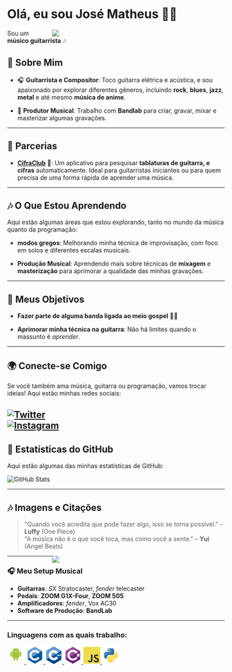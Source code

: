 # Olá, eu sou José Matheus 👋🎸

<img src="https://tagumando.wordpress.com/wp-content/uploads/2023/07/vinland-saga-10_3.jpeg?w=2000" width="400" align="right">


Sou um **músico guitarrista**  🎶



## 🎸 Sobre Mim

- 🎧 **Guitarrista e Compositor**: Toco guitarra elétrica e acústica, e sou apaixonado por explorar diferentes gêneros, incluindo **rock**, **blues**, **jazz**, **metal** e até mesmo **música de anime**. 

- 🎵 **Produtor Musical**: Trabalho com **Bandlab** para criar, gravar, mixar e masterizar algumas gravações. 

---

## 📝 Parcerias



- **[CifraClub](https://www.cifraclub.com.br/)** 🎸: Um aplicativo para pesquisar **tablaturas de guitarra, e cifras** automaticamente. Ideal para guitarristas iniciantes ou para quem precisa de uma forma rápida de aprender uma música.

  

---

## 🎶 O Que Estou Aprendendo

Aqui estão algumas áreas que estou explorando, tanto no mundo da música quanto da programação:

- **modos gregos**: Melhorando minha técnica de improvisação, com foco em solos e diferentes escalas musicais.
  
- **Produção Musical**: Aprendendo mais sobre técnicas de **mixagem** e **masterização** para aprimorar a qualidade das minhas gravações.
  
---

## 🎯 Meus Objetivos
  
- **Fazer parte de alguma banda ligada ao meio gospel** 🎸🎶<br>

- **Aprimorar minha técnica na guitarra**: Não há limites quando o massunto é *aprender*.<br>

---

## 🌍 Conecte-se Comigo

Se você também ama música, guitarra ou programação, vamos trocar ideias! Aqui estão minhas redes sociais:

[![**Twitter**](https://img.shields.io/badge/Twitter-blue?logo=twitter)](https://x.com/JosMatheusSoar1)<br>
[![**Instagram**](https://img.shields.io/badge/Instagram-purple?logo=instagram)](https://www.instagram.com/josematheusbsb/)<br>
---

## 🎸 Estatísticas do GitHub

Aqui estão algumas das minhas estatísticas de GitHub:

![GitHub Stats](https://github-readme-stats.vercel.app/api?username=matheuxshow&show_icons=true&count_private=true&hide_title=true&theme=dark)



---

## 🎶 Imagens e Citações 

> "Quando você acredita que pode fazer algo, isso se torna possível." - **Luffy** (One Piece)  
> "A música não é o que você toca, mas como você a sente." – **Yui** (Angel Beats)
<img src="https://pbs.twimg.com/media/EN2g611XkAAW9rs?format=jpg&name=large" width="400" align="right">


---

### 🎧 Meu Setup Musical

- **Guitarras**: *SX* Stratocaster, *fender* telecaster
- **Pedais**: **ZOOM G1X-Four**, **ZOOM 505**
- **Amplificadores**: *fender*, Vox AC30
- **Software de Produção**: **BandLab**

---


<h3 align="left">Linguagens com as quais trabalho:</h3>
<p align="left"> <a href="https://developer.android.com" target="_blank" rel="noreferrer"> <img src="https://raw.githubusercontent.com/devicons/devicon/master/icons/android/android-original-wordmark.svg" alt="android" width="40" height="40"/> </a> <a href="https://www.cprogramming.com/" target="_blank" rel="noreferrer"> <img src="https://raw.githubusercontent.com/devicons/devicon/master/icons/c/c-original.svg" alt="c" width="40" height="40"/> </a> <a href="https://www.w3schools.com/cpp/" target="_blank" rel="noreferrer"> <img src="https://raw.githubusercontent.com/devicons/devicon/master/icons/cplusplus/cplusplus-original.svg" alt="cplusplus" width="40" height="40"/> </a> <a href="https://www.w3schools.com/cs/" target="_blank" rel="noreferrer"> <img src="https://raw.githubusercontent.com/devicons/devicon/master/icons/csharp/csharp-original.svg" alt="csharp" width="40" height="40"/> </a> <a href="https://developer.mozilla.org/en-US/docs/Web/JavaScript" target="_blank" rel="noreferrer"> <img src="https://raw.githubusercontent.com/devicons/devicon/master/icons/javascript/javascript-original.svg" alt="javascript" width="40" height="40"/> </a> <a href="https://www.python.org" target="_blank" rel="noreferrer"> <img src="https://raw.githubusercontent.com/devicons/devicon/master/icons/python/python-original.svg" alt="python" width="40" height="40"/> </a> </p>



